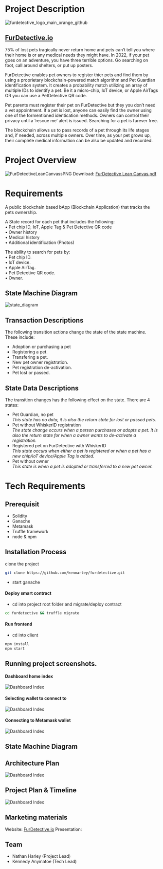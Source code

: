 # Project Description
![furdetective_logo_main_orange_github](https://user-images.githubusercontent.com/99918492/185279612-3eb568ea-a351-4f35-8ace-d6db3cc9856f.jpg)

## [FurDetective.io](https://furdetective.io)

75% of lost pets tragically never return home and pets can’t tell you where their home is or any medical needs they might have. In 2022, if your pet goes on an adventure, you have three terrible options. Go searching on foot, call around shelters, or put up posters. 

FurDetective enables pet owners to register thier pets and find them by using a proprietary blockchain-powered match algorithm and Pet Guardian identification system. It creates a probability match utilizing an array of multiple IDs to identify a pet. Be it a micro-chip, IoT device, or Apple AirTags OR you can use a PetDetective QR code.

Pet parents must register their pet on FurDetective but they you don’t need a vet appointment. If a pet is lost, anyone can easily find the owner using one of the formentioned identication methods. Owners can control their privacy until a ‘rescue me’ alert is issued. Searching for a pet is furever free. 

The blockchain allows us to pass records of a pet through its life stages and, if needed, across multiple owners. Over time, as your pet grows up, their complete medical information can be also be updated and recorded. 

# Project Overview
![FurDetectiveLeanCanvassPNG](https://user-images.githubusercontent.com/99918492/185234704-d12fdaf5-20e3-42ed-9ff3-4425f7651710.png)
Download: [FurDetective Lean Canvas.pdf](https://github.com/kenmartey/furdetective/files/9365804/FurDetective.Lean.Canvas.pdf)

# Requirements
A public blockchain based bApp (Blockchain Application) that tracks the pets ownership.

A State record for each pet that includes the following:  
• Pet chip ID, IoT, Apple Tag & Pet Detective QR code  
• Owner history  
• Medical history  
• Additional identification (Photos)  

The ability to search for pets by:  
• Pet chip ID.  
• IoT device.  
• Apple AirTag.  
• Pet Detective QR code.    
• Owner.  

## State Machine Diagram
![state_diagram](https://user-images.githubusercontent.com/99918492/185465223-6c709a88-c788-4705-8e10-af1858e6164c.png)


## Transaction Descriptions
The following transition actions change the state of the state machine. These include:

- Adoption or purchasing a pet
- Registering a pet.
- Transfering a pet.
- New pet owner registration.
- Pet registration de-activation.
- Pet lost or passed.

## State Data Descriptions
The transition changes has the following effect on the state. There are 4 states:

- Pet Guardian, no pet  
  _This state has no data, it is also the return state for lost or passed pets._
- Pet without WhiskerID registration  
  _The state change occurs when a person purchases or adopts a pet. It is also the return state for when a owner wants to de-activate a registration._
- Registered pet on FurDetective with WhiskerID  
  _This state occurs when either a pet is registered or when a pet has a new chip/IoT device/Apple Tag is added._
- Pet without owner  
  _This state is when a pet is adopted or transferred to a new pet owner._

# Tech Requirements

## Prerequisit

- Solidity
- Ganache
- Metamask
- Truffle framework
- node & npm

## Installation Process

clone the project

```sh
git clone https://github.com/kenmartey/furdetective.git
```

- start ganache

#### Deploy smart contract

- cd into project root folder and migrate/deploy contract

```sh
cd furdetective && truffle migrate
```

#### Run frontend

- cd into client

```sh
npm install
npm start
```

## Running project screenshots.

#### Dashboard home index

![Dashboard Index](./client/src/styles/dasboard/assets/img/dashboard_index.png)

#### Selecting wallet to connect to

![Dashboard Index](./client/src/styles/dasboard/assets/img/wallet_selection.png)

#### Connecting to Metamask wallet

![Dashboard Index](./client/src/styles/dasboard/assets/img/metamask_wallet.png)

## State Machine Diagram

## Architecture Plan
![Dashboard Index](./client/src/styles/dasboard/assets/img/architecture_plan.jpg)

## Project Plan & Timeline
![Dashboard Index](./client/src/styles/dasboard/assets/img/project_timeline.png)

## Marketing materials
Website: [FurDetective.io](https://furdetective.io)
Presentation: 


## Team

- Nathan Harley (Project Lead)
- Kennedy Anyinatoe (Tech Lead)
